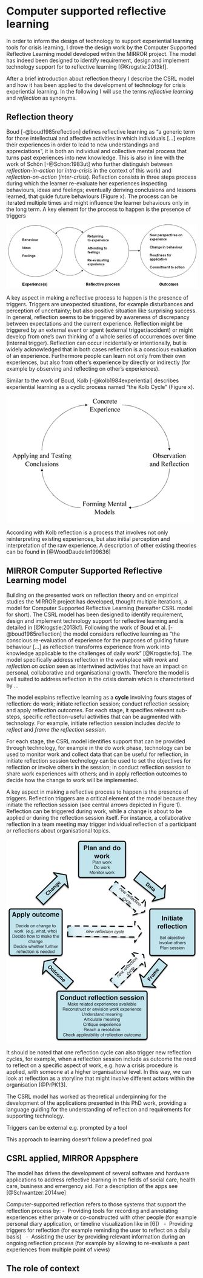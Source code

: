 # Computer supported reflective learning

In order to inform the design of technology to support experiential learning tools for crisis learning, I drove the design work by the Computer Supported Reflective Learning model developed within the MIRROR project. The model has indeed been designed to identify requirement, design and implement technology support for to reflective learning [@Krogstie:2013kf]. 

After a brief introduction about reflection theory I describe the CSRL model and how it has been applied to the development of  technology for crisis experiential learning. In the following I will use the terms *reflective learning* and *reflection* as synonyms.

## Reflection theory

Boud [-@boud1985reflection] defines reflective learning as “a generic term for those intellectual and affective activities in which individuals [...] explore their experiences in order to lead to new understandings and appreciations”, it is both an individual and collective mental process that turns past experiences into new knowledge. This is also in line with the work of Schön [-@Schon:1983ut] who further distinguish between *reflection-in-action* (or *intra-crisis* in the context of this work) and *reflection-on-action* (*inter-crisis*). Reflection consists in three steps process during which the learner re-evaluate her experiences inspecting behaviours, ideas and feelings; eventually deriving conclusions and lessons learned, that guide future behaviours (Figure x). The process can be iterated multiple times and might influence the learner behaviours only in the long term. A key element for the process to happen is the presence of triggers 

![The reflection process according with Boud [-@boud1985reflection]](imgs/boud.png)

A key aspect in making a reflective process to happen is the presence of triggers. Triggers are unexpected situations, for example disturbances and perception of uncertainty; but also positive situation like surprising success. In general, reflection seems to be triggered by awareness of discrepancy between expectations and the current experience. Reflection might be triggered by an external event or agent (external trigger/accident) or might develop from one’s own thinking of a whole series of occurrences over time (internal trigger). Reflection can occur incidentally or intentionally, but is widely acknowledged that in both cases reflection is a conscious evaluation of an experience. Furthermore people can learn not only from their own experiences, but also from other’s experience by directly or indirectly (for example by observing and reflecting on other’s experiences). 

Similar to the work of Boud, Kolb [-@kolb1984experiential] describes experiential learning as a cyclic process named “the Kolb Cycle” (Figure x). 

![The Kolb cycle](imgs/kolb.png)

According with Kolb reflection is a process that involves not only reinterpreting existing experiences, but also initial perception and interpretation of the raw experience. A description of other existing theories can be found in [@WoodDaudelin199636]

## MIRROR Computer Supported Reflective Learning model

Building on the presented work on reflection theory and on empirical studies the MIRROR project has developed, thought multiple iterations, a model for Computer Supported Reflective Learning (hereafter CSRL model for short). The CSRL model has been designed to identify requirement, design and implement technology support for reflective learning and is detailed in [@Krogstie:2013kf]. Following the work of Boud et al. [-@boud1985reflection] the model considers reflective learning as “the conscious re-evaluation of experience for the purposes of guiding future behaviour […] as reflection transforms experience from work into knowledge applicable to the challenges of daily work” [@Krogstie:fo]. The model specifically address reflection in the workplace with *work* and *reflection on action* seen as intertwined activities that have an impact on personal, collaborative and organisational growth. Therefore the model is well suited to address reflection in the crisis domain which is characterised by …

The model explains reflective learning as a **cycle** involving fours stages of reflection: do work; initiate reflection session; conduct reflection session; and apply reflection outcomes. For each stage, it specifies relevant sub-steps, specific reflection-useful activities that can be augmented with technology. For example, initiate reflection session includes *decide to reflect* and *frame the reflection session*. 



For each stage, the CSRL model identifies support that can be provided through technology, for example in the do work phase, technology can be used to monitor work and collect data that can be useful for reflection, in initiate reflection session technology can be used to set the objectives for reflection or involve others in the session; in conduct reflection session to share work experiences with others; and in apply reflection outcomes to decide how the change to work will be implemented.

A key aspect in making a reflective process to happen is the presence of triggers. Reflection triggers are a critical element of the model because they initiate the reflection session (see central arrows depicted in Figure 1). Reflection can be triggered during work, while a change is about to be applied or during the reflection session itself. For instance, a collaborative reflection in a team meeting may trigger individual reflection of a participant or reflections about organisational topics.

![CSRL model, photo from [@Krogstie:2013kf]](imgs/CSRL.png)

It should be noted that one reflection cycle can also trigger new reflection cycles, for example, when a reflection session include as outcome the need to reflect on a specific aspect of work, e.g. how a crisis procedure is applied, with someone at a higher organisational level. In this way, we can look at reflection as a storyline that might involve different actors within the organisation [@PrPK13]. 

The CSRL model has worked as theoretical underpinning for the development of the applications presented in this PhD work, providing a language guiding for the understanding of reflection and requirements for supporting technology.

Triggers can be external e.g. prompted by a tool

This approach to learning doesn’t follow a predefined goal

## CSRL applied, MIRROR Appsphere

The model has driven the development of several software and hardware applications to address reflective learning in the fields of social care, health care, business and emergency aid. For a description of the apps see [@Schwantzer:2014we]

Computer-supported reflection refers to those systems that support the reflection process by: 
		-  Providing tools for recording and annotating experiences either private or co-constructed with other people (for example personal diary application, or timeline visualization like in [6])  
		-  Providing triggers for reflection (for example reminding the user to reflect on a daily basis)  
		-  Assisting the user by providing relevant information during an ongoing reflection process (for example by allowing to re-evaluate a past experiences from multiple point of views) 

## The role of context